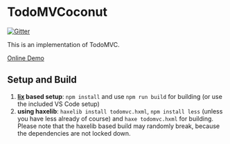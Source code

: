 # TodoMVCoconut

[![Gitter](https://badges.gitter.im/Join%20Chat.svg)](https://gitter.im/MVCoconut/Lobby)

This is an implementation of TodoMVC. 

[Online Demo](https://rawgit.com/back2dos/d863ab5e0e3310493e900f0f01d20327/raw/a30e2b801dc3e33cee7be1ef62c75248bb52cb89/index.html)

## Setup and Build

1. **[lix](https://github.com/lix-pm/lix.client#lix---the-haxe-package-manager-that-rox--ba-dum-tss-) based setup**: `npm install` and use `npm run build` for building (or use the included VS Code setup)
2. **using haxelib**: `haxelib install todomvc.hxml`, `npm install less` (unless you have less already of course) and `haxe todomvc.hxml` for building. Please note that the haxelib based build may randomly break, because the dependencies are not locked down.
